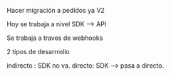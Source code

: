 

Hacer migración a pedidos ya V2


Hoy se trabaja a nivel SDK  --> API

Se trabaja a traves de webhooks

2 tipos de desarrrollo
 
indirecto : SDK no va. 
directo: SDK --> pasa a directo.



